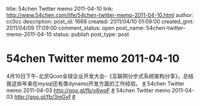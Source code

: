 title: 54chen Twitter memo 2011-04-10 
link: http://www.54chen.com/life/54chen-twitter-memo-2011-04-10.html
author: cc0cc
description: 
post_id: 1668
created: 2011/04/10 01:09:00
created_gmt: 2011/04/09 17:09:00
comment_status: open
post_name: 54chen-twitter-memo-2011-04-10
status: publish
post_type: post

# 54chen Twitter memo 2011-04-10 

4月10日下午-北京Qcon全球企业开发大会-《互联网分步式系统架构分享》，总结我这些年来在mysql还有类dynamo开发方面的工作经验。 [#](http://twitter.com/54chen/statuses/54372734603497472) 54chen Twitter memo 2011-04-03 <http://goo.gl/fb/v6wqF> [#](http://twitter.com/54chen/statuses/54357493660389376) 54chen Twitter memo 2011-04-03 <http://goo.gl/fb/3mGvf> [#](http://twitter.com/54chen/statuses/54357491378683904)
